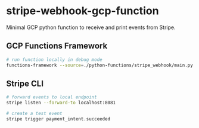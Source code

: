 # stripe-webhook-gcp-function
Minimal GCP python function to receive and print events from Stripe.

## GCP Functions Framework

```bash
# run function locally in debug mode
functions-framework --source=./python-functions/stripe_webhook/main.py --target=stripe_webhook --debug --port=8081
```

## Stripe CLI

```bash
# forward events to local endpoint
stripe listen --forward-to localhost:8081
```

```bash
# create a test event
stripe trigger payment_intent.succeeded
```

